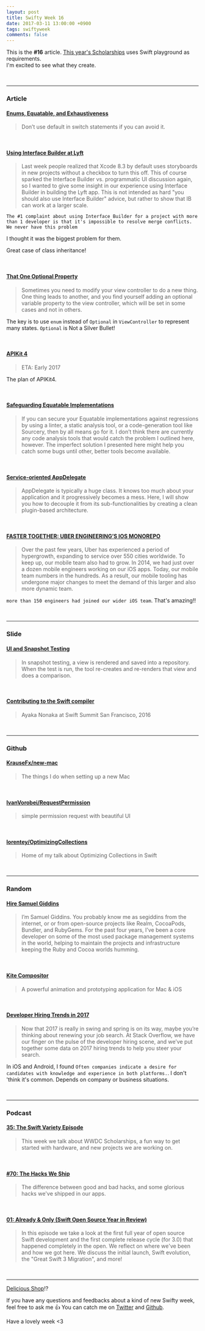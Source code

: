 ```yaml
---
layout: post
title: Swifty Week 16
date: 2017-03-11 13:00:00 +0900
tags: swiftyweek
comments: false
---
```


This is the **#16** article. [This year's Scholarships](https://developer.apple.com/wwdc/scholarships/) uses Swift playground as requirements.  
I'm excited to see what they create.

<br>

---

### Article

#### [Enums, Equatable, and Exhaustiveness](https://oleb.net/blog/2017/03/enums-equatable-exhaustiveness/)

> Donʼt use default in switch statements if you can avoid it.

<br>

#### [Using Interface Builder at Lyft](http://scottberrevoets.com/2017/03/06/using-interface-builder-at-lyft/)

> Last week people realized that Xcode 8.3 by default uses storyboards in new projects without a checkbox to turn this off. This of course sparked the Interface Builder vs. programmatic UI discussion again, so I wanted to give some insight in our experience using Interface Builder in building the Lyft app. This is not intended as hard "you should also use Interface Builder" advice, but rather to show that IB can work at a larger scale.

`The #1 complaint about using Interface Builder for a project with more than 1 developer is that it's impossible to resolve merge conflicts. We never have this problem`

I thought it was the biggest problem for them.

<script src="https://gist.github.com/pixyzehn/52393c08e5d7e98c2aef2d4a01933039.js"></script>

Great case of class inheritance!

<br>

#### [That One Optional Property](http://khanlou.com/2017/03/that-one-optional-property/)

> Sometimes you need to modify your view controller to do a new thing. One thing leads to another, and you find yourself adding an optional variable property to the view controller, which will be set in some cases and not in others.

The key is to use `enum` instead of `Optional` in `ViewController` to represent many states. `Optional` is Not a Silver Bullet!

<br>

#### [APIKit 4](https://gist.github.com/ishkawa/f5166f5fbd5a751c3eb7b40fc6b7d1f1)

> ETA: Early 2017

The plan of APIKit4.

<br>

#### [Safeguarding Equatable Implementations](https://oleb.net/blog/2017/03/dump-as-equatable-safeguard/)

> If you can secure your Equatable implementations against regressions by using a linter, a static analysis tool, or a code-generation tool like Sourcery, then by all means go for it. I donʼt think there are currently any code analysis tools that would catch the problem I outlined here, however. The imperfect solution I presented here might help you catch some bugs until other, better tools become available.

<br>

#### [Service-oriented AppDelegate](https://medium.com/ios-os-x-development/pluggableapplicationdelegate-e50b2c5d97dd#.fhb9ddyqn)

> AppDelegate is typically a huge class. It knows too much about your application and it progressively becomes a mess. Here, I will show you how to decouple it from its sub-functionalities by creating a clean plugin-based architecture.

<br>

#### [FASTER TOGETHER: UBER ENGINEERING’S IOS MONOREPO](https://eng.uber.com/ios-monorepo/)

> Over the past few years, Uber has experienced a period of hypergrowth, expanding to service over 550 cities worldwide. To keep up, our mobile team also had to grow. In 2014, we had just over a dozen mobile engineers working on our iOS apps. Today, our mobile team numbers in the hundreds. As a result, our mobile tooling has undergone major changes to meet the demand of this larger and also more dynamic team.

`more than 150 engineers had joined our wider iOS team`. That's amazing!!

<br>

---

### Slide

#### [UI and Snapshot Testing](https://realm.io/news/cmdu-conf-luis-ascorbe-ui-and-snapshottesting/)

> In snapshot testing, a view is rendered and saved into a repository. When the test is run, the tool re-creates and re-renders that view and does a comparison.

<br>

#### [Contributing to the Swift compiler](https://www.skilled.io/u/swiftsummit/contributing-to-the-swift-compiler)

> Ayaka Nonaka at Swift Summit San Francisco, 2016

<br>

---

### Github

#### [KrauseFx/new-mac](https://github.com/KrauseFx/new-mac)

> The things I do when setting up a new Mac

<br>

#### [IvanVorobei/RequestPermission](https://github.com/IvanVorobei/RequestPermission)

> simple permission request with beautiful UI

<br>

#### [lorentey/OptimizingCollections](https://github.com/lorentey/OptimizingCollections)

> Home of my talk about Optimizing Collections in Swift

<br>

---

### Random

#### [Hire Samuel Giddins](http://segiddins.me/hire/)

> I’m Samuel Giddins. You probably know me as segiddins from the internet, or or from open-source projects like Realm, CocoaPods, Bundler, and RubyGems. For the past four years, I’ve been a core developer on some of the most used package management systems in the world, helping to maintain the projects and infrastructure keeping the Ruby and Cocoa worlds humming.

<br>

#### [Kite Compositor](https://kiteapp.co/)

> A powerful animation and prototyping application for Mac & iOS

<br>

#### [Developer Hiring Trends in 2017](https://stackoverflow.blog/2017/03/09/developer-hiring-trends-2017/)

> Now that 2017 is really in swing and spring is on its way, maybe you’re thinking about renewing your job search. At Stack Overflow, we have our finger on the pulse of the developer hiring scene, and we’ve put together some data on 2017 hiring trends to help you steer your search.

In iOS and Android, I found `Often companies indicate a desire for candidates with knowledge and experience in both platforms.`. I don't 'think it's common. Depends on company or business situations.
 
<br>

---

### Podcast

#### [35: The Swift Variety Episode](https://spec.fm/podcasts/runtime/62259)

> This week we talk about WWDC Scholarships, a fun way to get started with hardware, and new projects we are working on.

<br>

#### [#70: The Hacks We Ship](https://www.relay.fm/radar/70)

> The difference between good and bad hacks, and some glorious hacks we've shipped in our apps.

<br>

#### [01: Already & Only (Swift Open Source Year in Review)](https://spec.fm/podcasts/swift-unwrapped/61184)

> In this episode we take a look at the first full year of open source Swift development and the first complete release cycle (for 3.0) that happened completely in the open. We reflect on where we've been and how we got here. We discuss the initial launch, Swift evolution, the "Great Swift 3 Migration", and more!

<br>

---

[Delicious Shop](https://shop.icio.us/)!?

If you have any questions and feedbacks about a kind of new Swifty week, feel free to ask me :+1:
You can catch me on [Twitter](https://twitter.com/pixyzehn) and [Github](https://github.com/pixyzehn).

Have a lovely week <3


